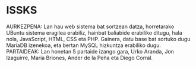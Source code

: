 # ISSKS
AURKEZPENA:
Lan hau web sistema bat sortzean datza, horretarako UBuntu sistema eragilea erabiliz, hainbat baliabide erabiliko ditugu, hala nola, JavaScript, HTML, CSS eta PHP. Gainera, datu base bat sortuko dugu MariaDB izenekoa, eta bertan MySQL hizkuntza erabiliko dugu.
PARTAIDEAK:
Lan honetan 5 partaide izango gara, Urko Aranda, Jon Izaguirre, Maria Briones, Ander de la Peña eta Diego Corral.
